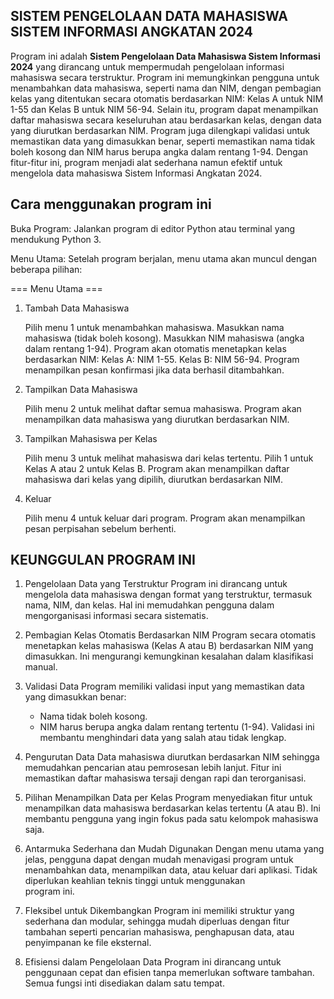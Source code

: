 ## SISTEM PENGELOLAAN DATA MAHASISWA SISTEM INFORMASI ANGKATAN 2024 ##

Program ini adalah **Sistem Pengelolaan Data Mahasiswa Sistem Informasi 2024** yang dirancang untuk mempermudah pengelolaan informasi mahasiswa secara terstruktur. Program ini memungkinkan pengguna untuk menambahkan data mahasiswa, seperti nama dan NIM, dengan pembagian kelas yang ditentukan secara otomatis berdasarkan NIM: Kelas A untuk NIM 1-55 dan Kelas B untuk NIM 56-94. Selain itu, program dapat menampilkan daftar mahasiswa secara keseluruhan atau berdasarkan kelas, dengan data yang diurutkan berdasarkan NIM. Program juga dilengkapi validasi untuk memastikan data yang dimasukkan benar, seperti memastikan nama tidak boleh kosong dan NIM harus berupa angka dalam rentang 1-94. Dengan fitur-fitur ini, program menjadi alat sederhana namun efektif untuk mengelola data mahasiswa Sistem Informasi Angkatan 2024.

## Cara menggunakan program ini ##

Buka Program: Jalankan program di editor Python atau terminal yang mendukung Python 3.

Menu Utama: Setelah program berjalan, menu utama akan muncul dengan beberapa pilihan:

=== Menu Utama ===
1. Tambah Data Mahasiswa
   
    Pilih menu 1 untuk menambahkan mahasiswa.
    Masukkan nama mahasiswa (tidak boleh kosong).
    Masukkan NIM mahasiswa (angka dalam rentang 1-94).
    Program akan otomatis menetapkan kelas berdasarkan NIM:
    Kelas A: NIM 1-55.
    Kelas B: NIM 56-94.
    Program menampilkan pesan konfirmasi jika data berhasil ditambahkan.
   
2. Tampilkan Data Mahasiswa
   
    Pilih menu 2 untuk melihat daftar semua mahasiswa.
    Program akan menampilkan data mahasiswa yang diurutkan berdasarkan NIM.

3. Tampilkan Mahasiswa per Kelas
   
    Pilih menu 3 untuk melihat mahasiswa dari kelas tertentu.
    Pilih 1 untuk Kelas A atau 2 untuk Kelas B.
    Program akan menampilkan daftar mahasiswa dari kelas yang dipilih, diurutkan berdasarkan NIM.

4. Keluar
   
   Pilih menu 4 untuk keluar dari program.
   Program akan menampilkan pesan perpisahan sebelum berhenti.


## KEUNGGULAN PROGRAM INI ##

1. Pengelolaan Data yang Terstruktur
   Program ini dirancang untuk mengelola data mahasiswa dengan format yang terstruktur, termasuk nama, NIM, dan kelas. Hal ini memudahkan pengguna dalam mengorganisasi informasi secara sistematis.

2. Pembagian Kelas Otomatis Berdasarkan NIM
   Program secara otomatis menetapkan kelas mahasiswa (Kelas A atau B) berdasarkan NIM yang dimasukkan. Ini mengurangi kemungkinan kesalahan dalam klasifikasi manual.

3. Validasi Data
   Program memiliki validasi input yang memastikan data yang dimasukkan benar:
   - Nama tidak boleh kosong.
   - NIM harus berupa angka dalam rentang tertentu (1-94). Validasi ini membantu menghindari data yang salah atau tidak lengkap.

4. Pengurutan Data
   Data mahasiswa diurutkan berdasarkan NIM sehingga memudahkan pencarian atau pemrosesan lebih lanjut. Fitur ini memastikan daftar mahasiswa tersaji dengan rapi dan terorganisasi.

5. Pilihan Menampilkan Data per Kelas
   Program menyediakan fitur untuk menampilkan data mahasiswa berdasarkan kelas tertentu (A atau B). Ini membantu pengguna yang ingin fokus pada satu kelompok mahasiswa saja.

6. Antarmuka Sederhana dan Mudah Digunakan
   Dengan menu utama yang jelas, pengguna dapat dengan mudah menavigasi program untuk menambahkan data, menampilkan data, atau keluar dari aplikasi. Tidak diperlukan keahlian teknis tinggi untuk menggunakan       
   program ini.

7. Fleksibel untuk Dikembangkan
   Program ini memiliki struktur yang sederhana dan modular, sehingga mudah diperluas dengan fitur tambahan seperti pencarian mahasiswa, penghapusan data, atau penyimpanan ke file eksternal.

8. Efisiensi dalam Pengelolaan Data
   Program ini dirancang untuk penggunaan cepat dan efisien tanpa memerlukan software tambahan. Semua fungsi inti disediakan dalam satu tempat.
